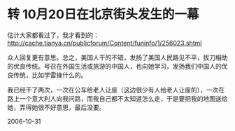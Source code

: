 # 转 10月20日在北京街头发生的一幕

估计大家都看过了，我才看到的：
http://cache.tianya.cn/publicforum/Content/funinfo/1/256023.shtml

众人回复更有意思。总之，美国人干的不错，发扬了美国人民路见不平，拔刀相助的优良传统。号召在外国生活或旅游的中国人，也向她学习，发扬我们中国人的优良传统，比如学雷锋什么的。

我已经干了两次，一次在公车给老人让座（这边很少有人给老人让座的），一次在路上一个意大利人向我问路，而我自己都不太知道怎么走，于是要把我的地图送给她，弄得她很不好意思，最后没要。

2006-10-31